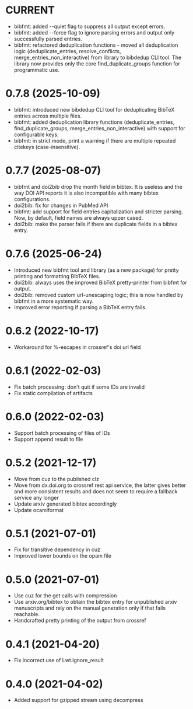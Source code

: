 # CURRENT

- bibfmt: added --quiet flag to suppress all output except errors.
- bibfmt: added --force flag to ignore parsing errors and output only
  successfully parsed entries.
- bibfmt: refactored deduplication functions - moved all deduplication logic
  (deduplicate_entries, resolve_conflicts, merge_entries_non_interactive) from
  library to bibdedup CLI tool. The library now provides only the core
  find_duplicate_groups function for programmatic use.

# 0.7.8 (2025-10-09)

- bibfmt: introduced new bibdedup CLI tool for deduplicating BibTeX
  entries across multiple files.
- bibfmt: added deduplication library functions (deduplicate_entries,
  find_duplicate_groups, merge_entries_non_interactive) with support
  for configurable keys.
- bibfmt: in strict mode, print a warning if there are multiple
  repeated citekeys (case-insensitive).

# 0.7.7 (2025-08-07)

- bibfmt and doi2bib drop the month field in bibtex. It is
  useless and the way DOI API reports it is also incompatible
  with many bibtex configurations.
- doi2bib: fix for changes in PubMed API
- bibfmt: add support for field entries capitalization and
  stricter parsing. Now, by default, field names are always
  upper cased.
- doi2bib: make the parser fails if there are duplicate fields
  in a bibtex entry.

# 0.7.6 (2025-06-24)

- Introduced new bibfmt tool and library (as a new package)
  for pretty printing and formatting BibTeX files.
- doi2bib: always uses the improved BibTeX pretty-printer
  from bibfmt for output.
- doi2bib: removed custom url-unescaping logic; this is
  now handled by bibfmt in a more systematic way.
- Improved error reporting if parsing a BibTeX entry fails.

# 0.6.2 (2022-10-17)

- Workaround for %-escapes in crossref's doi url field

# 0.6.1 (2022-02-03)

- Fix batch processing: don't quit if some IDs are invalid
- Fix static compilation of artifacts

# 0.6.0 (2022-02-03)

- Support batch processing of files of IDs
- Support append result to file

# 0.5.2 (2021-12-17)

- Move from cuz to the published clz
- Move from dx.doi.org to crossref rest api service,
  the latter gives better and more consistent results and
  does not seem to require a fallback service any longer
- Update arxiv generated bibtex accordingly
- Update ocamlformat

# 0.5.1 (2021-07-01)

- Fix for transitive dependency in cuz
- Improved lower bounds on the opam file

# 0.5.0 (2021-07-01)

- Use cuz for the get calls with compression
- Use arxiv.org/bibtex to obtain the bibtex entry for
  unpublished arxiv manuscripts and rely on the manual
  generation only if that fails reachable.
- Handcrafted pretty printing of the output from crossref

# 0.4.1 (2021-04-20)

- Fix incorrect use of Lwt.ignore_result

# 0.4.0 (2021-04-02)

- Added support for gzipped stream using decompress
